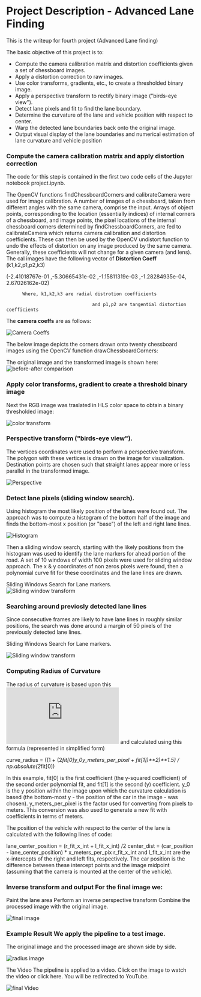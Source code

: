 # Project Description - Advanced Lane Finding
This is the writeup for fourth project (Advanced Lane finding)

The basic objective of this project is to:

- Compute the camera calibration matrix and distortion coefficients given a set of chessboard images.
- Apply a distortion correction to raw images.
- Use color transforms, gradients, etc., to create a thresholded binary image.
- Apply a perspective transform to rectify binary image ("birds-eye view").
- Detect lane pixels and fit to find the lane boundary.
- Determine the curvature of the lane and vehicle position with respect to center.
- Warp the detected lane boundaries back onto the original image.
- Output visual display of the lane boundaries and numerical estimation of lane curvature and vehicle position

### Compute the camera calibration matrix and apply distortion correction

The code for this step is contained in the first two code cells of the Jupyter notebook project.ipynb.

The OpenCV functions findChessboardCorners and calibrateCamera were used for image calibration. A number of images of a chessboard, taken from different angles with the same camera, comprise the input. Arrays of object points, corresponding to the location (essentially indices) of internal corners of a chessboard, and image points, the pixel locations of the internal chessboard corners determined by findChessboardCorners, are fed to calibrateCamera which returns camera calibration and distortion coefficients. These can then be used by the OpenCV undistort function to undo the effects of distortion on any image produced by the same camera. Generally, these coefficients will not change for a given camera (and lens). 
The cal images have the following vector of **Distortion Coeff** (k1,k2,p1,p2,k3)

(-2.41018767e-01 ,-5.30665431e-02 ,-1.15811319e-03 ,-1.28284935e-04, 2.67026162e-02)
          
          Where, k1,k2,k3 are radial distrotion coefficients
                                    
                                    and p1,p2 are tangential distortion coefficients

The **camera coeffs** are as follows:

![Camera Coeffs](https://github.com/soumende1/AdvancedLaneFinding/blob/master/images/camera%20coeffs.PNG)


The below image depicts the corners drawn onto twenty chessboard images using the OpenCV function drawChessboardCorners:

The original image and the transformed image is shown here:
![before-after comparison](/images/undistort_output.png)

### Apply color transforms, gradient to create a threshold binary image

Next the RGB image was traslated in  HLS color space to obtain a binary thresholded image:

![color transform](/images/color_transform.png)

### Perspective transform ("birds-eye view"). 
The vertices coordinates were used to perform a perspective transform. The polygon with these vertices is drawn on the image for visualization. Destination points are chosen such that straight lanes appear more or less parallel in the transformed image.


![Perspective](https://github.com/soumende1/AdvancedLaneFinding/blob/master/images/perspective_transform.png)

### Detect lane pixels (sliding window search). 


Using histogram the most likely position of the lanes were found out. The approach was to compute a histogram of the bottom half of the image and finds the bottom-most x position (or "base") of the left and right lane lines.

![Histogram](https://github.com/soumende1/AdvancedLaneFinding/blob/master/images/histogram.PNG)


Then a sliding window search, starting with the likely positions from the histogram was used to identify the lane markers for ahead portion of the road. A set of 10 windows of width 100 pixels were used for sliding window approach. The x & y coordinates of non zeros pixels were found, then a polynomial curve fit for these coordinates and the lane lines are drawn.

Sliding Windows Search for Lane markers.  
![Sliding window transform](https://github.com/soumende1/AdvancedLaneFinding/blob/master/images/sliding_window.png)

### Searching around previosly detected lane lines 

Since consecutive frames are likely to have lane lines in roughly similar positions, the search was done around a margin of 50 pixels of the previously detected lane lines.

Sliding Windows Search for Lane markers. 

![Sliding window transform](https://github.com/soumende1/AdvancedLaneFinding/blob/master/images/sliding_window1.png)

### Computing Radius of Curvature

The radius of curvature is based upon this ![website](https://www.intmath.com/applications-differentiation/8-radius-curvature.php) and calculated using this formula (represented in simplified form)

curve_radius = ((1 + (2*fit[0]*y_0*y_meters_per_pixel + fit[1])**2)**1.5) / np.absolute(2*fit[0])

In this example, fit[0] is the first coefficient (the y-squared coefficient) of the second order polynomial fit, and fit[1] is the second (y) coefficient. y_0 is the y position within the image upon which the curvature calculation is based (the bottom-most y - the position of the car in the image - was chosen). y_meters_per_pixel is the factor used for converting from pixels to meters. This conversion was also used to generate a new fit with coefficients in terms of meters.

The position of the vehicle with respect to the center of the lane is calculated with the following lines of code:

lane_center_position = (r_fit_x_int + l_fit_x_int) /2
center_dist = (car_position - lane_center_position) * x_meters_per_pix
r_fit_x_int and l_fit_x_int are the x-intercepts of the right and left fits, respectively. The car position is the difference between these intercept points and the image midpoint (assuming that the camera is mounted at the center of the vehicle).











### Inverse transform and output For the final image we:

Paint the lane area
Perform an inverse perspective transform
Combine the processed image with the original image.

![final image](https://github.com/soumende1/AdvancedLaneFinding/blob/master/images/final_image.png)

### Example Result We apply the pipeline to a test image. 
The original image and the processed image are shown side by side.

![radius image](https://github.com/soumende1/AdvancedLaneFinding/blob/master/images/image_radius.png)

The Video
The pipeline is applied to a video. Click on the image to watch the video or click here. You will be redirected to YouTube.

![final Video](/images/project_video_output.gif)



